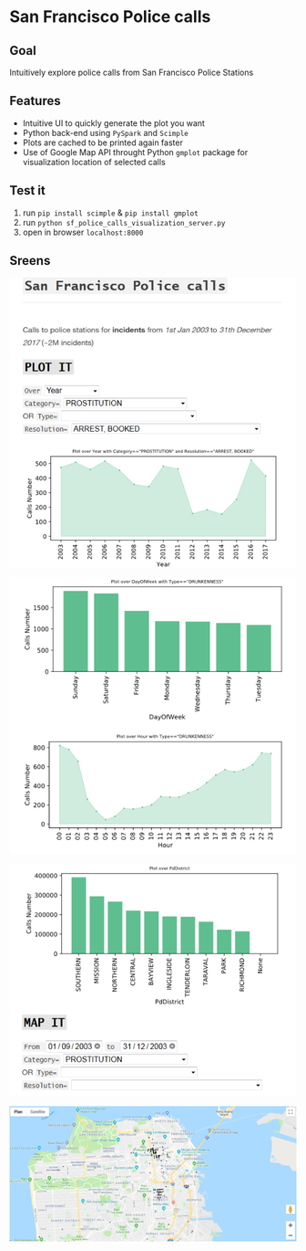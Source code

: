 
# San Francisco Police calls
## Goal
Intuitively explore police calls from San Francisco Police Stations

## Features
- Intuitive UI to quickly generate the plot you want 
- Python back-end using `PySpark` and `Scimple`
- Plots are cached to be printed again faster
- Use of Google Map API throught Python `gmplot` package for visualization location of selected calls

## Test it

1. run  `pip install scimple` & `pip install gmplot`
2. run  `python sf_police_calls_visualization_server.py`
3. open in browser `localhost:8000`

## Sreens
![](https://raw.githubusercontent.com/EnzoBnl/SFPoliceCalls/master/screens/1.png)

![](https://raw.githubusercontent.com/EnzoBnl/SFPoliceCalls/master/screens/15.png)

![](https://raw.githubusercontent.com/EnzoBnl/SFPoliceCalls/master/screens/2.png)

![](https://raw.githubusercontent.com/EnzoBnl/SFPoliceCalls/master/screens/3.png)
